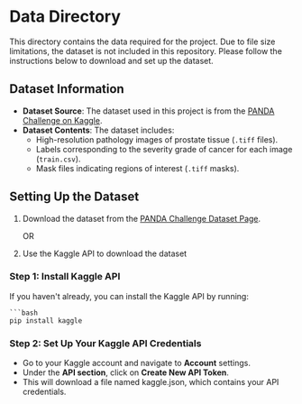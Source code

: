 # Data Directory

This directory contains the data required for the project. Due to file size limitations, the dataset is not included in this repository. Please follow the instructions below to download and set up the dataset.

## Dataset Information

- **Dataset Source**: The dataset used in this project is from the [PANDA Challenge on Kaggle](https://www.kaggle.com/competitions/prostate-cancer-grade-assessment).
- **Dataset Contents**: The dataset includes:
  - High-resolution pathology images of prostate tissue (`.tiff` files).
  - Labels corresponding to the severity grade of cancer for each image (`train.csv`).
  - Mask files indicating regions of interest (`.tiff` masks).

## Setting Up the Dataset

1. Download the dataset from the [PANDA Challenge Dataset Page](https://www.kaggle.com/competitions/prostate-cancer-grade-assessment/data).
   
   OR
   
2. Use the Kaggle API to download the dataset

### Step 1: Install Kaggle API

If you haven't already, you can install the Kaggle API by running:
      
    ```bash
    pip install kaggle

### Step 2: Set Up Your Kaggle API Credentials

  - Go to your Kaggle account and navigate to **Account** settings.
  - Under the **API section**, click on **Create New API Token**.
  - This will download a file named kaggle.json, which contains your API credentials.

